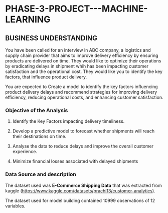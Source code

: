 # PHASE-3-PROJECT---MACHINE-LEARNING

## **BUSINESS UNDERSTANDING**

You have been called for an interview in ABC company, a logistics and supply chain provider that aims to improve delivery efficiency by ensuring products are delivered on time. They would like to optimize their operations by eradicating delays in shipment whih has been impacting customer satisfaction and the operational cost. They would like you to identify the key factors, that influence product delivery.




You are expected to Create a model to identify the key factors influencing product delivery delays and recommend strategies for improving delivery efficiency, reducing operational costs, and enhancing customer satisfaction.

### **Objective of the Analysis**
1. Identify the Key Factors impacting delivery timeliness.


2. Develop a predictive model to forecast whether shipments will reach their destinations on time.

3. Analyse the data to reduce delays and improve the overall customer experience.

4. Minimize financial losses associated with delayed shipments

### **Data Source and description**

The dataset used was **E-Commerce Shipping Data** that was extracted from kaggle (https://www.kaggle.com/datasets/prachi13/customer-analytics).

The dataset used for model building contained 10999 observations of 12 variables.